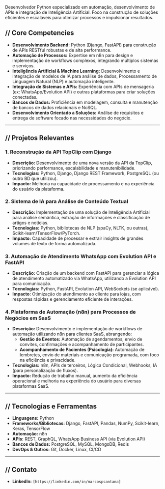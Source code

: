 Desenvolvedor Python especializado em automação, desenvolvimento de APIs e integração de Inteligência Artificial. Foco na construção de soluções eficientes e escaláveis para otimizar processos e impulsionar resultados.

## // Core Competencies

* **Desenvolvimento Backend:** Python (Django, FastAPI) para construção de APIs RESTful robustas e de alta performance.
* **Automação de Processos:** Expertise em n8n para design e implementação de workflows complexos, integrando múltiplos sistemas e serviços.
* **Inteligência Artificial & Machine Learning:** Desenvolvimento e integração de modelos de IA para análise de dados, Processamento de Linguagem Natural (NLP) e automação inteligente.
* **Integração de Sistemas e APIs:** Experiência com APIs de mensageria (ex: WhatsApp/Evolution API) e outras plataformas para criar soluções conectadas.
* **Bancos de Dados:** Proficiência em modelagem, consulta e manutenção de bancos de dados relacionais e NoSQL.
* **Desenvolvimento Orientado a Soluções:** Análise de requisitos e entrega de software focado nas necessidades do negócio.

---

## // Projetos Relevantes

### 1. Reconstrução da API TopClip com Django
* **Descrição:** Desenvolvimento de uma nova versão da API da TopClip, priorizando performance, escalabilidade e manutenibilidade.
* **Tecnologias:** Python, Django, Django REST Framework, PostgreSQL (ou outro BD que utilizou).
* **Impacto:** Melhoria na capacidade de processamento e na experiência do usuário da plataforma.

### 2. Sistema de IA para Análise de Conteúdo Textual
* **Descrição:** Implementação de uma solução de Inteligência Artificial para análise semântica, extração de informações e classificação de artigos e notícias.
* **Tecnologias:** Python, bibliotecas de NLP (spaCy, NLTK, ou outras), Scikit-learn/TensorFlow/PyTorch.
* **Impacto:** Capacidade de processar e extrair insights de grandes volumes de texto de forma automatizada.

### 3. Automação de Atendimento WhatsApp com Evolution API e FastAPI
* **Descrição:** Criação de um backend com FastAPI para gerenciar a lógica de atendimento automatizado via WhatsApp, utilizando a Evolution API para comunicação.
* **Tecnologias:** Python, FastAPI, Evolution API, WebSockets (se aplicável).
* **Impacto:** Otimização do atendimento ao cliente para lojas, com respostas rápidas e gerenciamento eficiente de interações.

### 4. Plataforma de Automação (n8n) para Processos de Negócios em SaaS
* **Descrição:** Desenvolvimento e implementação de workflows de automação utilizando n8n para clientes SaaS, abrangendo:
    * **Gestão de Eventos:** Automação de agendamentos, envio de convites, confirmações e acompanhamento de participantes.
    * **Acompanhamento de Pacientes (Psicologia):** Automação de lembretes, envio de materiais e comunicação programada, com foco na eficiência e privacidade.
* **Tecnologias:** n8n, APIs de terceiros, Lógica Condicional, Webhooks, IA (para personalização de fluxos).
* **Impacto:** Redução de trabalho manual, aumento da eficiência operacional e melhoria na experiência do usuário para diversas plataformas SaaS.

---

## // Tecnologias e Ferramentas

* **Linguagens:** Python
* **Frameworks/Bibliotecas:** Django, FastAPI, Pandas, NumPy, Scikit-learn, Keras, TensorFlow
* **Automação:** n8n
* **APIs:** REST, GraphQL, WhatsApp Business API (via Evolution API)
* **Bancos de Dados:** PostgreSQL, MySQL, MongoDB, Redis
* **DevOps & Outros:** Git, Docker, Linux, CI/CD

---

## // Contato

* **LinkedIn:** `[https://linkedin.com/in/marcospsantana]`
